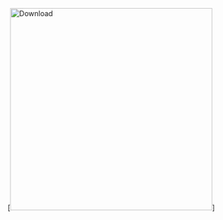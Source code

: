 [<img src="{{ site.baseurl }}/images/2022-09-04_CV_AlexandraOrtmann_public.pdf" alt="Download" style="width: 400px;"/>]

